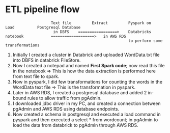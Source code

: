 # ETL pipeline flow
                        Text file         Extract         Pyspark on                            Load          Postgresql Database
                         in DBFS    =================>    Databricks notebook            ===================>   in AWS RDS
                                                          to perform some transformations
                                                  
1) Initially I created a cluster in Databrick and uploaded WordData.txt file into DBFS in databrick FileStore.
2) Now I created a notepad and named **First Spark code**; now read this file in the notebook => This is how the data extraction is performed here from text file to    spark.
3) Now in pyspark, I did few transformations for counting the words in the WordData text file => This is the transformation in pyspark.
4) Later in AWS RDS, I created a postgresql database and added 2 in-bound rules to allow traffic from pgAdmin. 
5) I downloaded jdbc driver in my PC, and created a connection between pgAdmin and AWS RDS using database endpoints.
6) Now created a schema in postgresql and executed a load command in pyspark and then executed a select * from wordcount; in pgAdmin to load the data from databrick to pgAdmin through AWS RDS.
